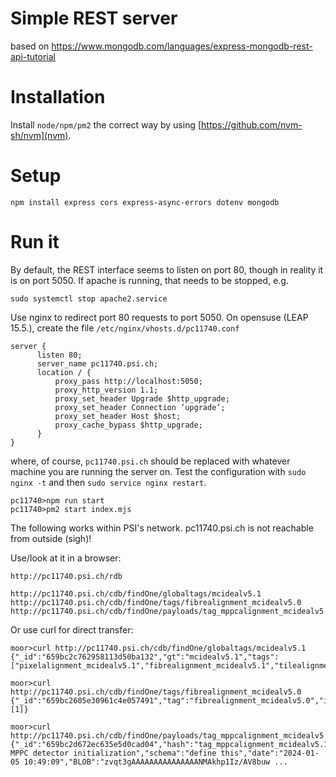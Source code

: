 # Simple REST server
based on https://www.mongodb.com/languages/express-mongodb-rest-api-tutorial

# Installation
Install `node/npm/pm2` the correct way by using [https://github.com/nvm-sh/nvm](nvm).

# Setup
```
npm install express cors express-async-errors dotenv mongodb
```

# Run it
By default, the REST interface seems to listen on port 80, though in reality it is on port 5050. If apache is running, that needs to be stopped, e.g. 
```
sudo systemctl stop apache2.service
```

Use nginx to redirect port 80 requests to port 5050. On opensuse (LEAP 15.5.), create the file `/etc/nginx/vhosts.d/pc11740.conf`

```
server {
      listen 80;
      server_name pc11740.psi.ch;
      location / {
          proxy_pass http://localhost:5050;
          proxy_http_version 1.1;
          proxy_set_header Upgrade $http_upgrade;
          proxy_set_header Connection ’upgrade’;
          proxy_set_header Host $host;
          proxy_cache_bypass $http_upgrade;
      }
}
```
where, of course, `pc11740.psi.ch` should be replaced with whatever machine you are running the server on. Test the configuration with `sudo nginx -t` and then `sudo service nginx restart`. 


```
pc11740>npm run start
pc11740>pm2 start index.mjs 
```

The following works within PSI's network. pc11740.psi.ch is not reachable from outside (sigh)!


Use/look at it in a browser:
```
http://pc11740.psi.ch/rdb

http://pc11740.psi.ch/cdb/findOne/globaltags/mcidealv5.1
http://pc11740.psi.ch/cdb/findOne/tags/fibrealignment_mcidealv5.0
http://pc11740.psi.ch/cdb/findOne/payloads/tag_mppcalignment_mcidealv5.1_iov_1

```

Or use curl for direct transfer:

```
moor>curl http://pc11740.psi.ch/cdb/findOne/globaltags/mcidealv5.1
{"_id":"659bc2c762958113d50ba132","gt":"mcidealv5.1","tags":["pixelalignment_mcidealv5.1","fibrealignment_mcidealv5.1","tilealignment_mcidealv5.1","mppcalignment_mcidealv5.1"]}

moor>curl http://pc11740.psi.ch/cdb/findOne/tags/fibrealignment_mcidealv5.0
{"_id":"659bc2605e30961c4e057491","tag":"fibrealignment_mcidealv5.0","iovs":[1]}

moor>curl http://pc11740.psi.ch/cdb/findOne/payloads/tag_mppcalignment_mcidealv5.1_iov_1
{"_id":"659bc2d672ec635e5d0cad04","hash":"tag_mppcalignment_mcidealv5.1_iov_1","comment":"mcidealv5.1 MPPC detector initialization","schema":"define this","date":"2024-01-05 10:49:09","BLOB":"zvqt3gAAAAAAAAAAAAAAANMAkhp1Iz/AV8buw ...
```

